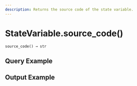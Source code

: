 ```yaml
---
description: Returns the source code of the state variable.
---
```


# StateVariable.source\_code()

`source_code() → str`



## Query Example



## Output Example

